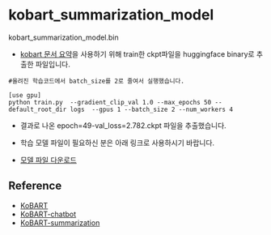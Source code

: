 # kobart_summarization_model
kobart_summarization_model.bin 

- [kobart 문서 요약](https://github.com/seujung/KoBART-summarization)을 사용하기 위해 train한 ckpt파일을 huggingface binary로 추출한 파일입니다.

```
#올려진 학습코드에서 batch_size를 2로 줄여서 실행했습니다.

[use gpu]
python train.py  --gradient_clip_val 1.0 --max_epochs 50 --default_root_dir logs  --gpus 1 --batch_size 2 --num_workers 4

```

- 결과로 나온 epoch=49-val_loss=2.782.ckpt 파일을 추출했습니다.

- 학습 모델 파일이 필요하신 분은 아래 링크로 사용하시기 바랍니다.

- [모델 파일 다운로드](https://drive.google.com/file/d/1sQuRVacZG-uh1My65yLokDJRFvaI8Xwq/view?usp=sharing)


## Reference
- [KoBART](https://github.com/SKT-AI/KoBART)
- [KoBART-chatbot](https://github.com/haven-jeon/KoBART-chatbot)
- [KoBART-summarization](https://github.com/seujung/KoBART-summarization)
